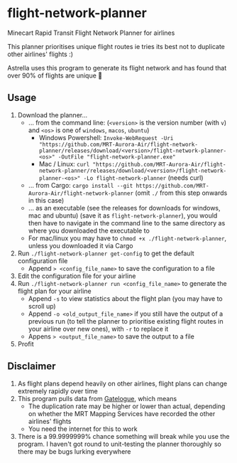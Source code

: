 # flight-network-planner
Minecart Rapid Transit Flight Network Planner for airlines

This planner prioritises unique flight routes ie tries its best not to duplicate other airlines' flights :)

Astrella uses this program to generate its flight network and has found that over 90% of flights are unique :eyes:

## Usage
1. Download the planner...
    * ... from the command line: (`<version>` is the version number (with `v`) and `<os>` is one of `windows`, `macos`, `ubuntu`)
      * Windows Powershell: `Invoke-WebRequest -Uri "https://github.com/MRT-Aurora-Air/flight-network-planner/releases/download/<version>/flight-network-planner-<os>" -OutFile "flight-network-planner.exe"`
      * Mac / Linux: `curl "https://github.com/MRT-Aurora-Air/flight-network-planner/releases/download/<version>/flight-network-planner-<os>" -Lo flight-network-planner` (needs curl)
    * ... from Cargo: `cargo install --git https://github.com/MRT-Aurora-Air/flight-network-planner` (omit `./` from this step onwards in this case)
    * ... as an executable (see the releases for downloads for windows, mac and ubuntu) (save it as `flight-network-planner`), you would then have to navigate in the command line to the same directory as where you downloaded the executable to
    * For mac/linux you may have to `chmod +x ./flight-network-planner`, unless you downloaded it via Cargo
2. Run `./flight-network-planner get-config` to get the default configuration file
    * Append `> <config_file_name>` to save the configuration to a file
3. Edit the configuration file for your airline
4. Run `./flight-network-planner run <config_file_name>` to generate the flight plan for your airline
    * Append `-s` to view statistics about the flight plan (you may have to scroll up)
    * Append `-o <old_output_file_name>` if you still have the output of a previous run (to tell the planner to prioritise existing flight routes in your airline over new ones), with `-r` to replace it
    * Appens `> <output_file_name>` to save the output to a file 
5. Profit

## Disclaimer
1. As flight plans depend heavily on other airlines, flight plans can change extremely rapidly over time
2. This program pulls data from [Gatelogue](https://github.com/mrt-map/gatelogue), which means
   * The duplication rate may be higher or lower than actual, depending on whether the MRT Mapping Services have recorded the other airlines' flights
   * You need the internet for this to work
3. There is a 99.9999999% chance something will break while you use the program. I haven't got round to unit-testing the planner thoroughly so there may be bugs lurking everywhere
